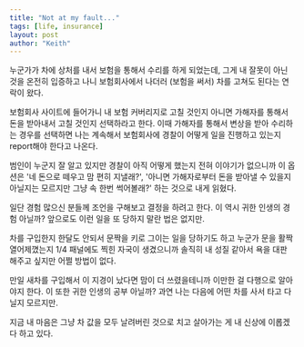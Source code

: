 ```yaml
---
title: "Not at my fault..."
tags: [life, insurance]
layout: post
author: "Keith"
---
```


누군가가 차에 상처를 내서 보험을 통해서 수리를 하게 되었는데, 그게 내 잘못이 아닌 것을 온전히 입증하고 나니 보험회사에서 나더러 (보험을 써서) 차를 고쳐도 된다는 연락이 왔다.

보험회사 사이트에 들어가니 내 보험 커버리지로 고칠 것인지 아니면 가해자를 통해서 돈을 받아내서 고칠 것인지 선택하라고 한다. 이때 가해자를 통해서 변상을 받아 수리하는 경우를 선택하면 나는 계속해서 보험회사에 경찰이 어떻게 일을 진행하고 있는지 report해야 한다고 나온다.

범인이 누군지 잘 알고 있지만 경찰이 아직 어떻게 했는지 전혀 이야기가 없으니까 이 옵션은 '네 돈으로 떼우고 맘 편히 지낼래?', '아니면 가해자로부터 돈을 받아낼 수 있을지 아닐지는 모르지만 그냥 속 한번 썩어볼래?' 하는 것으로 내게 읽혔다.

일단 경험 많으신 분들께 조언을 구해보고 결정을 하려고 한다. 이 역시 귀한 인생의 경험 아닐까? 앞으로도 이런 일을 또 당하지 말란 법은 없지만. 

차를 구입한지 한달도 안되서 문짝을 키로 그이는 일을 당하기도 하고 누군가 문을 활짝 열어제꼈는지 1/4 패널에도 찍힌 자국이 생겼으니까 솔직히 내 성질 같아서 욕을 대판 해주고 싶지만 어쩔 방법이 없다.

만일 새차를 구입해서 이 지경이 났다면 맘이 더 쓰렸을테니까 이만한 걸 다행으로 알아야지 한다. 이 또한 귀한 인생의 공부 아닐까? 과연 나는 다음에 어떤 차를 사서 타고 다닐지 모르지만.

지금 내 마음은 그냥 차 값을 모두 날려버린 것으로 치고 살아가는 게 내 신상에 이롭겠다 하고 있다.



